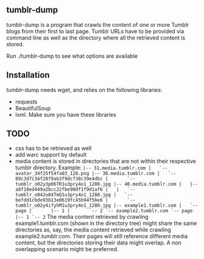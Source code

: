 ## tumblr-dump

tumblr-dump is a program that crawls the content of one or more Tumblr blogs from their first to last page.
Tumblr URLs have to be provided via command line as well as the directory where all the retrieved content is stored.

Run ./tumblr-dump to see what options are available


## Installation

tumblr-dump needs wget, and relies on the following libraries:
* requests
* BeautifulSoup
* lxml. Make sure you have these libraries


## TODO
* css has to be retrieved as well
* add warc support by default
* media content is stored in directories that are not within their respective tumblr directory. Example:
    ``
    |-- 31.media.tumblr.com
    |   `-- avatar_34f25f54fa03_128.png
    |-- 36.media.tumblr.com
    |   `-- 09c3d7c34f28f9ab3f9dcf38c39e4dbc
    |       `-- tumblr_o02y3p06TR1u3pry4o1_1280.jpg
    |-- 40.media.tumblr.com
    |   |-- a8f10ed449a2bcc22fbe90df1f9d1af6
    |   |   `-- tumblr_o042o84TmQ1u3pry4o1_1280.jpg
    |   `-- befdd1cbde93b13e0619fc45b94f5be6
    |       `-- tumblr_o02y4ifyhM1u3pry4o1_1280.jpg
    |-- example1.tumblr.com
    |   `-- page
    |       |-- 1
    |       `-- 2
    `-- example2.tumblr.com
        `-- page
            |-- 1
            `-- 2
    ``
The media content retrieved by crawling example1.tumblr.com (shown in the directory tree) might share the same directories as, say, the media content retrieved while crawling example2.tumblr.com.
Their pages will still reference different media content, but the directories storing their data might overlap. A non overlapping scenario might be preferred.
